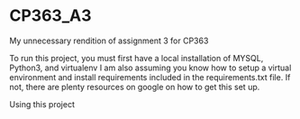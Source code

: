 # CP363_A3
My unnecessary rendition of assignment 3 for CP363


To run this project, you must first have a local installation of MYSQL, Python3, and virtualenv
I am also assuming you know how to setup a virtual environment and install requirements included in the requirements.txt file.
If not, there are plenty resources on google on how to get this set up.

Using this project
